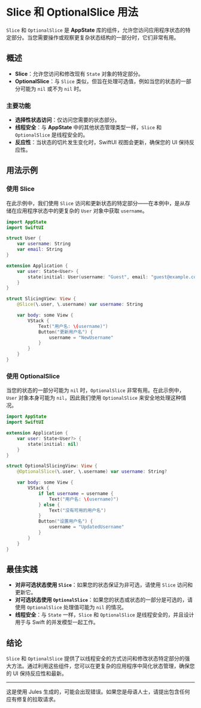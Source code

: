 # Slice 和 OptionalSlice 用法

`Slice` 和 `OptionalSlice` 是 **AppState** 库的组件，允许您访问应用程序状态的特定部分。当您需要操作或观察更复杂状态结构的一部分时，它们非常有用。

## 概述

- **Slice**：允许您访问和修改现有 `State` 对象的特定部分。
- **OptionalSlice**：与 `Slice` 类似，但旨在处理可选值，例如当您的状态的一部分可能为 `nil` 或不为 `nil` 时。

### 主要功能

- **选择性状态访问**：仅访问您需要的状态部分。
- **线程安全**：与 **AppState** 中的其他状态管理类型一样，`Slice` 和 `OptionalSlice` 是线程安全的。
- **反应性**：当状态的切片发生变化时，SwiftUI 视图会更新，确保您的 UI 保持反应性。

## 用法示例

### 使用 Slice

在此示例中，我们使用 `Slice` 访问和更新状态的特定部分——在本例中，是从存储在应用程序状态中的更复杂的 `User` 对象中获取 `username`。

```swift
import AppState
import SwiftUI

struct User {
    var username: String
    var email: String
}

extension Application {
    var user: State<User> {
        state(initial: User(username: "Guest", email: "guest@example.com"))
    }
}

struct SlicingView: View {
    @Slice(\.user, \.username) var username: String

    var body: some View {
        VStack {
            Text("用户名: \(username)")
            Button("更新用户名") {
                username = "NewUsername"
            }
        }
    }
}
```

### 使用 OptionalSlice

当您的状态的一部分可能为 `nil` 时，`OptionalSlice` 非常有用。在此示例中，`User` 对象本身可能为 `nil`，因此我们使用 `OptionalSlice` 来安全地处理这种情况。

```swift
import AppState
import SwiftUI

extension Application {
    var user: State<User?> {
        state(initial: nil)
    }
}

struct OptionalSlicingView: View {
    @OptionalSlice(\.user, \.username) var username: String?

    var body: some View {
        VStack {
            if let username = username {
                Text("用户名: \(username)")
            } else {
                Text("没有可用的用户名")
            }
            Button("设置用户名") {
                username = "UpdatedUsername"
            }
        }
    }
}
```

## 最佳实践

- **对非可选状态使用 `Slice`**：如果您的状态保证为非可选，请使用 `Slice` 访问和更新它。
- **对可选状态使用 `OptionalSlice`**：如果您的状态或状态的一部分是可选的，请使用 `OptionalSlice` 处理值可能为 `nil` 的情况。
- **线程安全**：与 `State` 一样，`Slice` 和 `OptionalSlice` 是线程安全的，并且设计用于与 Swift 的并发模型一起工作。

## 结论

`Slice` 和 `OptionalSlice` 提供了以线程安全的方式访问和修改状态特定部分的强大方法。通过利用这些组件，您可以在更复杂的应用程序中简化状态管理，确保您的 UI 保持反应性和最新。

---
这是使用 Jules 生成的，可能会出现错误。如果您是母语人士，请提出包含任何应有修复的拉取请求。
